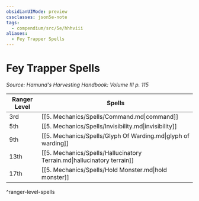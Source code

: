 ```yaml
---
obsidianUIMode: preview
cssclasses: json5e-note
tags:
  - compendium/src/5e/hhhviii
aliases:
  - Fey Trapper Spells
---
```

# Fey Trapper Spells
*Source: Hamund's Harvesting Handbook: Volume III p. 115* 

| Ranger Level | Spells |
|--------------|--------|
| 3rd | [[5. Mechanics/Spells/Command.md\|command]] |
| 5th | [[5. Mechanics/Spells/Invisibility.md\|invisibility]] |
| 9th | [[5. Mechanics/Spells/Glyph Of Warding.md\|glyph of warding]] |
| 13th | [[5. Mechanics/Spells/Hallucinatory Terrain.md\|hallucinatory terrain]] |
| 17th | [[5. Mechanics/Spells/Hold Monster.md\|hold monster]] |
^ranger-level-spells
